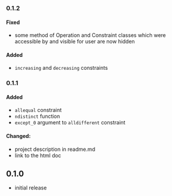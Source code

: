 ### 0.1.2
#### Fixed
- some method of Operation and Constraint classes which were
  accessible by and visible for user are now hidden
#### Added
- ``increasing`` and ``decreasing`` constraints
  
  
### 0.1.1
#### Added
- ``allequal`` constraint
- ``ndistinct`` function
- ``except_0`` argument to ``alldifferent`` constraint

#### Changed:
- project description in readme.md
- link to the html doc

## 0.1.0

- initial release
